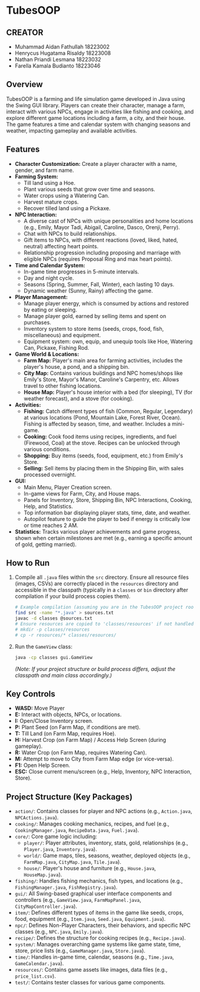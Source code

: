 # TubesOOP

## CREATOR
* Muhammad Aidan Fathullah 	    18223002
* Henrycus Hugatama Risaldy 	18223008
* Nathan Priandi Lesmana 	    18223032
* Farella Kamala Budianto 	    18223046

## Overview

TubesOOP is a farming and life simulation game developed in Java using the Swing GUI library. Players can create their character, manage a farm, interact with various NPCs, engage in activities like fishing and cooking, and explore different game locations including a farm, a city, and their house. The game features a time and calendar system with changing seasons and weather, impacting gameplay and available activities.

## Features

* **Character Customization:** Create a player character with a name, gender, and farm name.
* **Farming System:**
    * Till land using a Hoe.
    * Plant various seeds that grow over time and seasons.
    * Water crops using a Watering Can.
    * Harvest mature crops.
    * Recover tilled land using a Pickaxe.
* **NPC Interaction:**
    * A diverse cast of NPCs with unique personalities and home locations (e.g., Emily, Mayor Tadi, Abigail, Caroline, Dasco, Orenji, Perry).
    * Chat with NPCs to build relationships.
    * Gift items to NPCs, with different reactions (loved, liked, hated, neutral) affecting heart points.
    * Relationship progression including proposing and marriage with eligible NPCs (requires Proposal Ring and max heart points).
* **Time and Calendar System:**
    * In-game time progresses in 5-minute intervals.
    * Day and night cycle.
    * Seasons (Spring, Summer, Fall, Winter), each lasting 10 days.
    * Dynamic weather (Sunny, Rainy) affecting the game.
* **Player Management:**
    * Manage player energy, which is consumed by actions and restored by eating or sleeping.
    * Manage player gold, earned by selling items and spent on purchases.
    * Inventory system to store items (seeds, crops, food, fish, miscellaneous) and equipment.
    * Equipment system: own, equip, and unequip tools like Hoe, Watering Can, Pickaxe, Fishing Rod.
* **Game World & Locations:**
    * **Farm Map:** Player's main area for farming activities, includes the player's house, a pond, and a shipping bin.
    * **City Map:** Contains various buildings and NPC homes/shops like Emily's Store, Mayor's Manor, Caroline's Carpentry, etc. Allows travel to other fishing locations.
    * **House Map:** Player's house interior with a bed (for sleeping), TV (for weather forecast), and a stove (for cooking).
* **Activities:**
    * **Fishing:** Catch different types of fish (Common, Regular, Legendary) at various locations (Pond, Mountain Lake, Forest River, Ocean). Fishing is affected by season, time, and weather. Includes a mini-game.
    * **Cooking:** Cook food items using recipes, ingredients, and fuel (Firewood, Coal) at the stove. Recipes can be unlocked through various conditions.
    * **Shopping:** Buy items (seeds, food, equipment, etc.) from Emily's Store.
    * **Selling:** Sell items by placing them in the Shipping Bin, with sales processed overnight.
* **GUI:**
    * Main Menu, Player Creation screen.
    * In-game views for Farm, City, and House maps.
    * Panels for Inventory, Store, Shipping Bin, NPC Interactions, Cooking, Help, and Statistics.
    * Top information bar displaying player stats, time, date, and weather.
    * Autopilot feature to guide the player to bed if energy is critically low or time reaches 2 AM.
* **Statistics:** Tracks various player achievements and game progress, shown when certain milestones are met (e.g., earning a specific amount of gold, getting married).

## How to Run

1.  Compile all `.java` files within the `src` directory. Ensure all resource files (images, CSVs) are correctly placed in the `resources` directory and accessible in the classpath (typically in a `classes` or `bin` directory after compilation if your build process copies them).
    ```bash
    # Example compilation (assuming you are in the TubesOOP project root)
    find src -name "*.java" > sources.txt
    javac -d classes @sources.txt
    # Ensure resources are copied to 'classes/resources' if not handled by an IDE
    # mkdir -p classes/resources
    # cp -r resources/* classes/resources/
    ```
2.  Run the `GameView` class:
    ```bash
    java -cp classes gui.GameView
    ```
    *(Note: If your project structure or build process differs, adjust the classpath and main class accordingly.)*

## Key Controls

* **WASD:** Move Player
* **E:** Interact with objects, NPCs, or locations.
* **I:** Open/Close Inventory screen.
* **P:** Plant Seed (on Farm Map, if conditions are met).
* **T:** Till Land (on Farm Map, requires Hoe).
* **H:** Harvest Crop (on Farm Map) / Access Help Screen (during gameplay).
* **R:** Water Crop (on Farm Map, requires Watering Can).
* **M:** Attempt to move to City from Farm Map edge (or vice-versa).
* **F1:** Open Help Screen.
* **ESC:** Close current menu/screen (e.g., Help, Inventory, NPC Interaction, Store).

## Project Structure (Key Packages)

* `action/`: Contains classes for player and NPC actions (e.g., `Action.java`, `NPCActions.java`).
* `cooking/`: Manages cooking mechanics, recipes, and fuel (e.g., `CookingManager.java`, `RecipeData.java`, `Fuel.java`).
* `core/`: Core game logic including:
    * `player/`: Player attributes, inventory, stats, gold, relationships (e.g., `Player.java`, `Inventory.java`).
    * `world/`: Game maps, tiles, seasons, weather, deployed objects (e.g., `FarmMap.java`, `CityMap.java`, `Tile.java`).
    * `house/`: Player's house and furniture (e.g., `House.java`, `HouseMap.java`).
* `fishing/`: Handles fishing mechanics, fish types, and locations (e.g., `FishingManager.java`, `FishRegistry.java`).
* `gui/`: All Swing-based graphical user interface components and controllers (e.g., `GameView.java`, `FarmMapPanel.java`, `CityMapController.java`).
* `item/`: Defines different types of items in the game like seeds, crops, food, equipment (e.g., `Item.java`, `Seed.java`, `Equipment.java`).
* `npc/`: Defines Non-Player Characters, their behaviors, and specific NPC classes (e.g., `NPC.java`, `Emily.java`).
* `recipe/`: Defines the structure for cooking recipes (e.g., `Recipe.java`).
* `system/`: Manages overarching game systems like game state, time, store, price lists (e.g., `GameManager.java`, `Store.java`).
* `time/`: Handles in-game time, calendar, seasons (e.g., `Time.java`, `GameCalendar.java`).
* `resources/`: Contains game assets like images, data files (e.g., `price_list.csv`).
* `test/`: Contains tester classes for various game components.